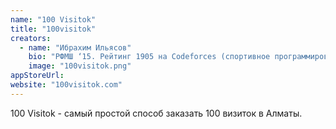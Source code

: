 ```yaml
---
name: "100 Visitok"
title: "100visitok"
creators:
  - name: "Ибрахим Ильясов"
    bio: "РФМШ ‘15. Рейтинг 1905 на Codeforces (спортивное программирование). Две бронзы на Международной Жаутыковской Олимпиаде, серебро на республиканской олимпиаде по информатике."
    image: "100visitok.png"
appStoreUrl:
website: "100visitok.com"
---
```


100 Visitok - самый простой способ заказать 100 визиток в Алматы.
